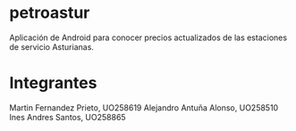 # petroastur
Aplicación de Android para conocer precios actualizados de las estaciones de servicio Asturianas.

# Integrantes
Martin Fernandez Prieto, UO258619
Alejandro Antuña Alonso, UO258510
Ines Andres Santos, UO258865
